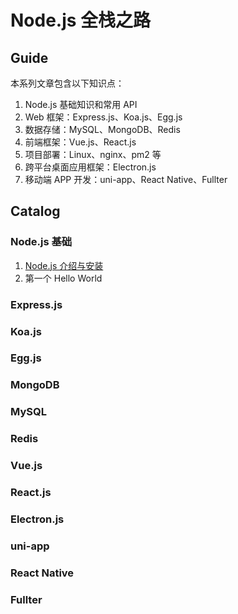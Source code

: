 # Node.js 全栈之路

## Guide

本系列文章包含以下知识点：

1. Node.js 基础知识和常用 API
2. Web 框架：Express.js、Koa.js、Egg.js
3. 数据存储：MySQL、MongoDB、Redis
4. 前端框架：Vue.js、React.js
5. 项目部署：Linux、nginx、pm2 等
6. 跨平台桌面应用框架：Electron.js
7. 移动端 APP 开发：uni-app、React Native、Fullter

## Catalog

### Node.js 基础

1. [Node.js 介绍与安装](/Node.js基础/1.Node.js介绍与安装.md)
2. 第一个 Hello World

### Express.js

### Koa.js

### Egg.js

### MongoDB

### MySQL

### Redis

### Vue.js

### React.js

### Electron.js

### uni-app

### React Native

### Fullter
